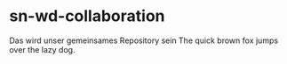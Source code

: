 # sn-wd-collaboration
Das wird unser gemeinsames Repository sein
The quick brown fox jumps over the lazy dog.